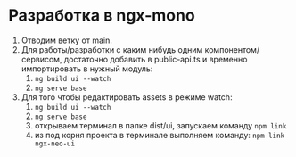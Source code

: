 # Разработка в ngx-mono

1. Отводим ветку от main.
2. Для работы/разработки с каким нибудь одним компонентом/сервисом, достаточно добавить в public-api.ts и временно импортировать в нужный модуль:
   1) `ng build ui --watch`
   2) `ng serve base`
3. Для того чтобы редактировать assets в режиме watch:
   1) `ng build ui --watch`
   2) `ng serve base`
   3) открываем терминал в папке dist/ui, запускаем команду `npm link`
   4) из под корня проекта в терминале выполняем команду: `npm link ngx-neo-ui`
 

